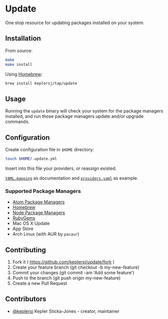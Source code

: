 # Update

One stop resource for updating packages installed on your system.

## Installation

From source:
```bash
make
make install
```
Using [Homebrew](https://brew.sh):
```bash
brew install keplersj/tap/update
```

## Usage

Running the `update` binary will check your system for the package managers installed, and run those package managers update and/or upgrade commands.

## Configuration

Create configuration file in `$HOME` directory:
```bash
touch $HOME/.update.yml
```

Insert into this file your providers, or reassign existed.

[`YAML.mapping`](./src/update/provider.cr#L8) as documentation and [`providers.yaml`](./src/providers.yml) as example.

### Supported Package Managers
- [Atom Package Managers](https://atom.io/)
- [Homebrew](http://brew.sh/)
- [Node Package Managers](https://www.npmjs.com/)
- [RubyGems](https://rubygems.org/)
- Mac OS X Update
- App Store
- Arch Linux (with AUR by `pacaur`)

## Contributing

1. Fork it ( https://github.com/keplersj/update/fork )
2. Create your feature branch (git checkout -b my-new-feature)
3. Commit your changes (git commit -am 'Add some feature')
4. Push to the branch (git push origin my-new-feature)
5. Create a new Pull Request

## Contributors

- [@keplersj](https://github.com/keplersj) Kepler Sticka-Jones - creator, maintainer
